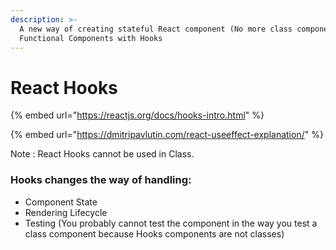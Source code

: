 ```yaml
---
description: >-
  A new way of creating stateful React component (No more class components!) -
  Functional Components with Hooks
---
```


# React Hooks



{% embed url="https://reactjs.org/docs/hooks-intro.html" %}



{% embed url="https://dmitripavlutin.com/react-useeffect-explanation/" %}

Note : React Hooks cannot be used in Class.



### Hooks changes the way of handling:

* Component State 
* Rendering Lifecycle
* Testing \(You probably cannot test the component in the way you test a class component because Hooks components are not classes\)


